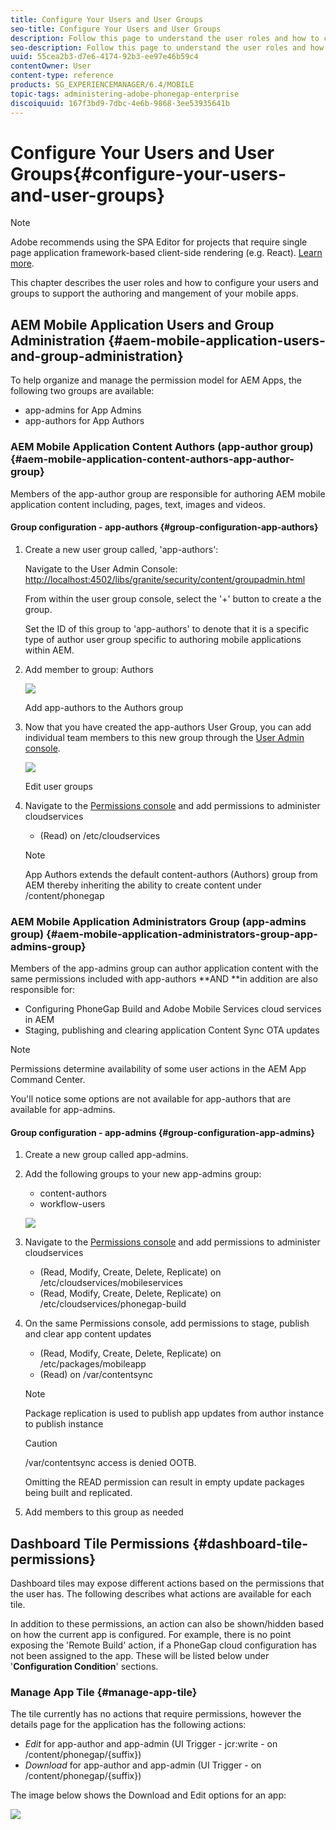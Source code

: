 ```yaml
---
title: Configure Your Users and User Groups
seo-title: Configure Your Users and User Groups
description: Follow this page to understand the user roles and how to configure your users and groups to support the authoring and mangement of your mobile apps.
seo-description: Follow this page to understand the user roles and how to configure your users and groups to support the authoring and mangement of your mobile apps.
uuid: 55cea2b3-d7e6-4174-92b3-ee97e46b59c4
contentOwner: User
content-type: reference
products: SG_EXPERIENCEMANAGER/6.4/MOBILE
topic-tags: administering-adobe-phonegap-enterprise
discoiquuid: 167f3bd9-7dbc-4e6b-9868-3ee53935641b
---
```


# Configure Your Users and User Groups{#configure-your-users-and-user-groups}

>[!NOTE]
>
>Adobe recommends using the SPA Editor for projects that require single page application framework-based client-side rendering (e.g. React). [Learn more](/help/sites-developing/spa-overview.md).

This chapter describes the user roles and how to configure your users and groups to support the authoring and mangement of your mobile apps.

## AEM Mobile Application Users and Group Administration {#aem-mobile-application-users-and-group-administration}

To help organize and manage the permission model for AEM Apps, the following two groups are available:

* app-admins for App Admins
* app-authors for App Authors

### AEM Mobile Application Content Authors (app-author group) {#aem-mobile-application-content-authors-app-author-group}

Members of the app-author group are responsible for authoring AEM mobile application content including, pages, text, images and videos.

#### Group configuration - app-authors {#group-configuration-app-authors}

1. Create a new user group called, 'app-authors':

   Navigate to the User Admin Console: [http://localhost:4502/libs/granite/security/content/groupadmin.html](http://localhost:4502/libs/granite/security/content/groupadmin.html)

   From within the user group console, select the '+' button to create a the group.

   Set the ID of this group to 'app-authors' to denote that it is a specific type of author user group specific to authoring mobile applications within AEM.

1. Add member to group: Authors

   ![](assets/chlimage_1-18.png)

   Add app-authors to the Authors group

1. Now that you have created the app-authors User Group, you can add individual team members to this new group through the [User Admin console](/libs/granite/security/content/useradmin.md).

   ![](assets/chlimage_1-19.png)

   Edit user groups

1. Navigate to the [Permissions console](http://localhost:4502/useradmin) and add permissions to administer cloudservices

    * (Read) on /etc/cloudservices

   >[!NOTE]
   >
   >App Authors extends the default content-authors (Authors) group from AEM thereby inheriting the ability to create content under /content/phonegap

### AEM Mobile Application Administrators Group (app-admins group) {#aem-mobile-application-administrators-group-app-admins-group}

Members of the app-admins group can author application content with the same permissions included with app-authors **AND **in addition are also responsible for:

* Configuring PhoneGap Build and Adobe Mobile Services cloud services in AEM
* Staging, publishing and clearing application Content Sync OTA updates

>[!NOTE]
>
>Permissions determine availability of some user actions in the AEM App Command Center.
>
>You'll notice some options are not available for app-authors that are available for app-admins.

#### Group configuration - app-admins {#group-configuration-app-admins}

1. Create a new group called app-admins.
1. Add the following groups to your new app-admins group:

    * content-authors
    * workflow-users

   ![](assets/chlimage_1-20.png)

1. Navigate to the [Permissions console](http://localhost:4502/useradmin) and add permissions to administer cloudservices

    * (Read, Modify, Create, Delete, Replicate) on /etc/cloudservices/mobileservices
    * (Read, Modify, Create, Delete, Replicate) on /etc/cloudservices/phonegap-build

1. On the same Permissions console, add permissions to stage, publish and clear app content updates

    * (Read, Modify, Create, Delete, Replicate) on /etc/packages/mobileapp
    * (Read) on /var/contentsync

   >[!NOTE]
   >
   >Package replication is used to publish app updates from author instance to publish instance

   >[!CAUTION]
   >
   >/var/contentsync access is denied OOTB. 
   >
   >
   >Omitting the READ permission can result in empty update packages being built and replicated.

1. Add members to this group as needed

## Dashboard Tile Permissions {#dashboard-tile-permissions}

Dashboard tiles may expose different actions based on the permissions that the user has. The following describes what actions are available for each tile.

In addition to these permissions, an action can also be shown/hidden based on how the current app is configured. For example, there is no point exposing the 'Remote Build' action, if a PhoneGap cloud configuration has not been assigned to the app. These will be listed below under '**Configuration Condition**' sections.

### Manage App Tile {#manage-app-tile}

The tile currently has no actions that require permissions, however the details page for the application has the following actions:

* *Edit* for app-author and app-admin (UI Trigger - jcr:write - on /content/phonegap/{suffix})
* *Download* for app-author and app-admin (UI Trigger - on /content/phonegap/{suffix})

The image below shows the Download and Edit options for an app:

![](assets/chlimage_1-21.png)


